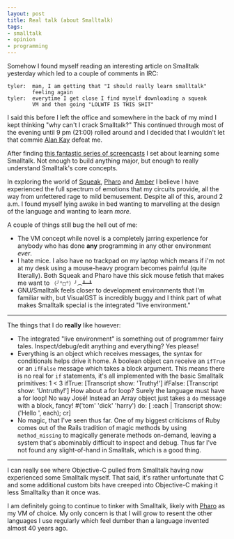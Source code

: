 ```yaml
---
layout: post
title: Real talk (about Smalltalk)
tags:
- smalltalk
- opinion
- programming
---
```


Somehow I found myself reading an interesting article on Smalltalk yesterday
which led to a couple of comments in IRC:

    tyler:  man, I am getting that "I should really learn smalltalk"
            feeling again
    tyler:  everytime I get close I find myself downloading a squeak
            VM and then going "LOLWTF IS THIS SHIT"


I said this before I left the office and somewhere in the back of my mind I
kept thinking "why can't I crack Smalltalk?" This continued through most of the
evening until 9 pm (21:00) rolled around and I decided that I wouldn't let that
commie [Alan Kay](https://en.wikipedia.org/wiki/Alan_Kay) defeat me.

After finding [this fantastic series of
screencasts](https://www.youtube.com/playlist?list=PL61A023880D3529DB&feature=plcp)
I set about learning some Smalltalk. Not enough to build anything major, but
enough to really understand Smalltalk's core concepts.

In exploring the world of [Squeak](http://squeak.org/),
[Pharo](http://www.pharo-project.org/home) and [Amber](http://amber-lang.net/)
I believe I have experienced the full spectrum of emotions that my circuits
provide, all the way from unfettered rage to mild bemusement. Despite all of
this, around 2 a.m. I found myself lying awake in bed wanting to marvelling at
the design of the language and wanting to learn *more*.

A couple of things still bug the hell out of me:

* The VM concept while novel is a completely jarring experience for anybody who
  has done **any** programming in any other environment *ever*.
* I hate mice. I also have no trackpad on my laptop which means if i'm not at
  my desk using a mouse-heavy program becomes painful (quite literally). Both
  Squeak and Pharo have this sick mouse fetish that makes me want to `（╯°□°）╯︵┻━┻`
* GNU/Smalltalk feels closer to development environments that I'm familiar with,
  but VisualGST is incredibly buggy and I think part of what makes Smalltalk
  special is the integrated "live environment."

----

The things that I do **really** like however:

* The integrated "live environment" is something out of programmer fairy tales.
  Inspect/debug/edit anything and everything? Yes please!
* Everything is an object which receives messages, the syntax for conditionals helps drive it home. A
  boolean object can receive an `ifTrue` or an `ifFalse` message which takes a
  block argument. This means there is no real for `if` statements, it's all
  implemented with the basic Smalltalk primitives:
        1 < 3
            ifTrue:  [Transcript show: 'Truthy!']
            ifFalse: [Transcript show: 'Untruthy!']
  How about a for loop? Surely the language must have a for loop! No way
  Jos&eacute;! Instead an Array object just takes a `do` message with a block, fancy!
        #('tom' 'dick' 'harry') do:
            [ :each | Transcript show: ('Hello ', each); cr]
* No magic, that I've seen thus far. One of my biggest criticisms of Ruby comes
  out of the Rails tradition of magic methods by using `method_missing` to
  magically generate methods on-demand, leaving a system that's abominably
  difficult to inspect and debug. Thus far I've not found any slight-of-hand in
  Smalltalk, which is a good thing.


----


I can really see where Objective-C pulled from Smalltalk having now experienced
some Smalltalk myself. That said, it's rather unfortunate that C and some
additional custom bits have creeped into Objective-C making it less Smalltalky
than it once was.

I am definitely going to continue to tinker with Smalltalk, likely with
[Pharo](http://pharo-project.org/home) as my VM of choice. My only concern is
that I will grow to resent the other languages I use regularly which feel
dumber than a language invented almost 40 years ago.
